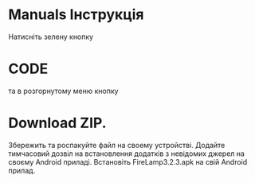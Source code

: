 # Manuals   Інструкція
Натисніть зелену кнопку 
# CODE  
та в розгорнутому меню кнопку 
# Download ZIP.
Збережить та роспакуйте файл на своему устройстві.
Додайте тимчасовий дозвіл на встановлення додатків з невідомих джерел на своєму Android приладі.
Встановіть FireLamp3.2.3.apk на свій Android прилад.
